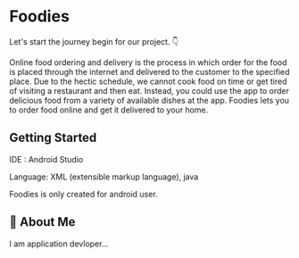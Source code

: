 
# Foodies

Let's start the journey begin for our project. 👇

Online food ordering and delivery is the process in which order for the food is placed through the internet and delivered to the customer to the specified place. Due to the hectic schedule, we cannot cook food on time or get tired of visiting a restaurant and then eat. Instead, you could use the app to order delicious food from a variety of available dishes at the app. Foodies lets you to order food online and get it delivered to your home.



## Getting Started


IDE : Android Studio

Language: XML (extensible markup language), java


Foodies is only created for android user.
## 🚀 About Me
I am application devloper...

